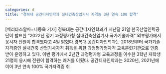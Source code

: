 ```yaml
---
categories: d
title: "경복대 공간디자인학과 실내건축산업기사 자격증 3년 연속 100 합격"
---
```

[베리타스알파=나동욱 기자] 경복대는 공간디자인학과가 지난달 21일 한국산업인력공단이 발표한 "2022년 정기 과정평가형 실내건축산업기사 국가기술자격" 외부평가에서 응시자 전원이 합격했다고 4일 밝혔다.경복대 공간디자인학과는 2018년부터 국가기술자격증인 실내건축 산업기사자격 취득을 위한 과정평가형자격 교육훈련기관으로 인증받아 운영하고 있다. 이번 평가에서 2년간 과정평가형 교육과정을 이수한 3학년 재학생 21명이 응시해 전원이 합격하는 쾌거를 이뤘다. 공간디자인학과는 2020년, 2021년에 이어 3년 연속 100% 국가자격증 취